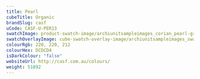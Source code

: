 ```yaml
---
title: Pearl
cubeTitle: Organic
brandSlug: casf
uCode: CASF-U-PER13
swatchImage: product-swatch-image/archiunitsampleimages_corian_pearl-grey.jpg
swatchOverlayImage: cube-swatch-overlay-image/archiunitsampleimages_swatch-overlay_corian.png
colourRgb: 220, 220, 212
colourHex: DCDCD4
isDarkColour: "false"
websiteUrl: http://casf.com.au/colours/
weight: 51892
---
```

